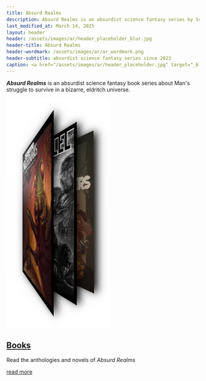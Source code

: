 ```yaml
---
title: Absurd Realms
description: Absurd Realms is an absurdist science fantasy series by Schizoid Nightmares
last_modified_at: March 14, 2025
layout: header
header: /assets/images/ar/header_placeholder_blur.jpg
header-title: Absurd Realms
header-wordmark: /assets/images/ar/ar_wordmark.png
header-subtitle: absurdist science fantasy series since 2023
caption: <a href="/assets/images/ar/header_placeholder.jpg" target="_blank">AI placeholder artwork</a> generated above using <a href="https://creator.nightcafe.studio/creation/HR9lDACHYU1AtcC5bOSU" target="_blank">SD 1.5</a> — <a href="https://creativecommons.org/publicdomain/zero/1.0/" target="_blank">CC0 1.0</a>
---
```


***Absurd Realms*** is an absurdist science fantasy book series about Man's struggle to survive in a bizarre, eldritch universe.

<div class="feature" markdown=0>
  <a href="books/"><img src="/assets/images/ar/stories.png" alt="Collection of book covers"></a>
  <div>
    <h2><a href="books/">Books</a></h2>
    <p>Read the anthologies and novels of <i>Absurd Realms</i></p>
    <div><a href="books/">read more</a></div>
  </div>
</div>